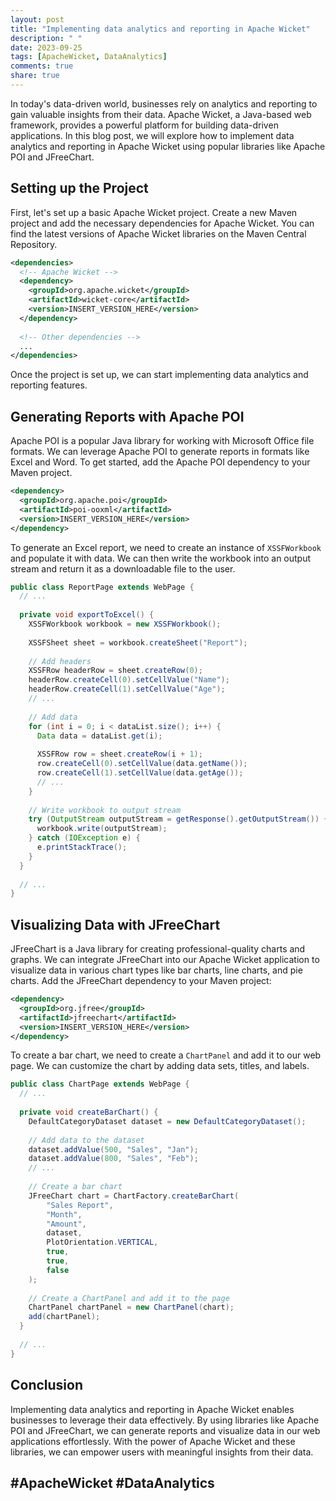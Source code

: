 ```yaml
---
layout: post
title: "Implementing data analytics and reporting in Apache Wicket"
description: " "
date: 2023-09-25
tags: [ApacheWicket, DataAnalytics]
comments: true
share: true
---
```

In today's data-driven world, businesses rely on analytics and reporting to gain valuable insights from their data. Apache Wicket, a Java-based web framework, provides a powerful platform for building data-driven applications. In this blog post, we will explore how to implement data analytics and reporting in Apache Wicket using popular libraries like Apache POI and JFreeChart.

## Setting up the Project
First, let's set up a basic Apache Wicket project. Create a new Maven project and add the necessary dependencies for Apache Wicket. You can find the latest versions of Apache Wicket libraries on the Maven Central Repository.

```xml
<dependencies>
  <!-- Apache Wicket -->
  <dependency>
    <groupId>org.apache.wicket</groupId>
    <artifactId>wicket-core</artifactId>
    <version>INSERT_VERSION_HERE</version>
  </dependency>
  
  <!-- Other dependencies -->
  ...
</dependencies>
```

Once the project is set up, we can start implementing data analytics and reporting features.

## Generating Reports with Apache POI
Apache POI is a popular Java library for working with Microsoft Office file formats. We can leverage Apache POI to generate reports in formats like Excel and Word. To get started, add the Apache POI dependency to your Maven project.

```xml
<dependency>
  <groupId>org.apache.poi</groupId>
  <artifactId>poi-ooxml</artifactId>
  <version>INSERT_VERSION_HERE</version>
</dependency>
```

To generate an Excel report, we need to create an instance of `XSSFWorkbook` and populate it with data. We can then write the workbook into an output stream and return it as a downloadable file to the user.

```java
public class ReportPage extends WebPage {
  // ...
  
  private void exportToExcel() {
    XSSFWorkbook workbook = new XSSFWorkbook();
    
    XSSFSheet sheet = workbook.createSheet("Report");
    
    // Add headers
    XSSFRow headerRow = sheet.createRow(0);
    headerRow.createCell(0).setCellValue("Name");
    headerRow.createCell(1).setCellValue("Age");
    // ...
    
    // Add data
    for (int i = 0; i < dataList.size(); i++) {
      Data data = dataList.get(i);
      
      XSSFRow row = sheet.createRow(i + 1);
      row.createCell(0).setCellValue(data.getName());
      row.createCell(1).setCellValue(data.getAge());
      // ...
    }
    
    // Write workbook to output stream
    try (OutputStream outputStream = getResponse().getOutputStream()) {
      workbook.write(outputStream);
    } catch (IOException e) {
      e.printStackTrace();
    }
  }
  
  // ...
}
```

## Visualizing Data with JFreeChart
JFreeChart is a Java library for creating professional-quality charts and graphs. We can integrate JFreeChart into our Apache Wicket application to visualize data in various chart types like bar charts, line charts, and pie charts. Add the JFreeChart dependency to your Maven project:

```xml
<dependency>
  <groupId>org.jfree</groupId>
  <artifactId>jfreechart</artifactId>
  <version>INSERT_VERSION_HERE</version>
</dependency>
```

To create a bar chart, we need to create a `ChartPanel` and add it to our web page. We can customize the chart by adding data sets, titles, and labels.

```java
public class ChartPage extends WebPage {
  // ...
  
  private void createBarChart() {
    DefaultCategoryDataset dataset = new DefaultCategoryDataset();
    
    // Add data to the dataset
    dataset.addValue(500, "Sales", "Jan");
    dataset.addValue(800, "Sales", "Feb");
    // ...
    
    // Create a bar chart
    JFreeChart chart = ChartFactory.createBarChart(
        "Sales Report",
        "Month",
        "Amount",
        dataset,
        PlotOrientation.VERTICAL,
        true,
        true,
        false
    );
    
    // Create a ChartPanel and add it to the page
    ChartPanel chartPanel = new ChartPanel(chart);
    add(chartPanel);
  }
  
  // ...
}
```

## Conclusion
Implementing data analytics and reporting in Apache Wicket enables businesses to leverage their data effectively. By using libraries like Apache POI and JFreeChart, we can generate reports and visualize data in our web applications effortlessly. With the power of Apache Wicket and these libraries, we can empower users with meaningful insights from their data.

## #ApacheWicket #DataAnalytics